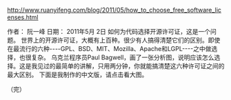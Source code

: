 
http://www.ruanyifeng.com/blog/2011/05/how_to_choose_free_software_licenses.html

作者： 阮一峰
日期： 2011年5月 2日
如何为代码选择开源许可证，这是一个问题。
世界上的开源许可证，大概有上百种。很少有人搞得清楚它们的区别。即使在最流行的六种----GPL、BSD、MIT、Mozilla、Apache和LGPL----之中做选择，也很复杂。
乌克兰程序员Paul Bagwell，画了一张分析图，说明应该怎么选择。这是我见过的最简单的讲解，只用两分钟，你就能搞清楚这六种许可证之间的最大区别。
下面是我制作的中文版，请点击看大图。



（完）

